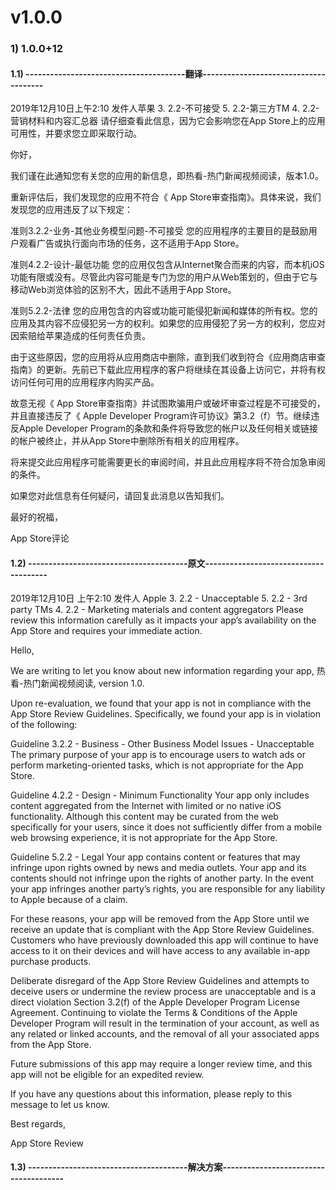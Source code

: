 # v1.0.0
### 1) 1.0.0+12
#### 1.1) ---------------------------------------翻译-------------------------------------- 
2019年12月10日上午2:10
发件人苹果
3. 2.2-不可接受
5. 2.2-第三方TM
4. 2.2-营销材料和内容汇总器
请仔细查看此信息，因为它会影响您在App Store上的应用可用性，并要求您立即采取行动。

你好，

我们谨在此通知您有关您的应用的新信息，即热看-热门新闻视频阅读，版本1.0。

重新评估后，我们发现您的应用不符合《 App Store审查指南》。具体来说，我们发现您的应用违反了以下规定：

准则3.2.2-业务-其他业务模型问题-不可接受
您的应用程序的主要目的是鼓励用户观看广告或执行面向市场的任务，这不适用于App Store。

准则4.2.2-设计-最低功能
您的应用仅包含从Internet聚合而来的内容，而本机iOS功能有限或没有。尽管此内容可能是专门为您的用户从Web策划的，但由于它与移动Web浏览体验的区别不大，因此不适用于App Store。

准则5.2.2-法律
您的应用包含的内容或功能可能侵犯新闻和媒体的所有权。您的应用及其内容不应侵犯另一方的权利。如果您的应用侵犯了另一方的权利，您应对因索赔给苹果造成的任何责任负责。

由于这些原因，您的应用将从应用商店中删除，直到我们收到符合《应用商店审查指南》的更新。先前已下载此应用程序的客户将继续在其设备上访问它，并将有权访问任何可用的应用程序内购买产品。

故意无视《 App Store审查指南》并试图欺骗用户或破坏审查过程是不可接受的，并且直接违反了《 Apple Developer Program许可协议》第3.2（f）节。继续违反Apple Developer Program的条款和条件将导致您的帐户以及任何相关或链接的帐户被终止，并从App Store中删除所有相关的应用程序。

将来提交此应用程序可能需要更长的审阅时间，并且此应用程序将不符合加急审阅的条件。

如果您对此信息有任何疑问，请回复此消息以告知我们。

最好的祝福，

App Store评论


#### 1.2) ---------------------------------------原文-------------------------------------- 
2019年12月10日 上午2:10
发件人 Apple
3. 2.2 - Unacceptable
5. 2.2 - 3rd party TMs
4. 2.2 - Marketing materials and content aggregators
Please review this information carefully as it impacts your app’s availability on the App Store and requires your immediate action.

Hello,

We are writing to let you know about new information regarding your app, 热看-热门新闻视频阅读, version 1.0.

Upon re-evaluation, we found that your app is not in compliance with the App Store Review Guidelines. Specifically, we found your app is in violation of the following:

Guideline 3.2.2 - Business - Other Business Model Issues - Unacceptable
The primary purpose of your app is to encourage users to watch ads or perform marketing-oriented tasks, which is not appropriate for the App Store.

Guideline 4.2.2 - Design - Minimum Functionality
Your app only includes content aggregated from the Internet with limited or no native iOS functionality. Although this content may be curated from the web specifically for your users, since it does not sufficiently differ from a mobile web browsing experience, it is not appropriate for the App Store.

Guideline 5.2.2 - Legal
Your app contains content or features that may infringe upon rights owned by news and media outlets. Your app and its contents should not infringe upon the rights of another party. In the event your app infringes another party’s rights, you are responsible for any liability to Apple because of a claim.

For these reasons, your app will be removed from the App Store until we receive an update that is compliant with the App Store Review Guidelines. Customers who have previously downloaded this app will continue to have access to it on their devices and will have access to any available in-app purchase products. 

Deliberate disregard of the App Store Review Guidelines and attempts to deceive users or undermine the review process are unacceptable and is a direct violation Section 3.2(f) of the Apple Developer Program License Agreement. Continuing to violate the Terms & Conditions of the Apple Developer Program will result in the termination of your account, as well as any related or linked accounts, and the removal of all your associated apps from the App Store.

Future submissions of this app may require a longer review time, and this app will not be eligible for an expedited review.

If you have any questions about this information, please reply to this message to let us know.

Best regards,

App Store Review
#### 1.3) ---------------------------------------解决方案-------------------------------------- 


